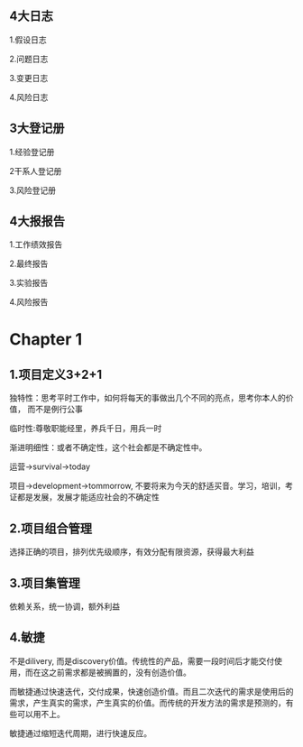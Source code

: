 ## 4大日志

1.假设日志

2.问题日志

3.变更日志

4.风险日志

 

## 3大登记册

1.经验登记册

2干系人登记册

3.风险登记册

 

## 4大报报告

1.工作绩效报告

2.最终报告

3.实验报告

4.风险报告

# Chapter 1 
## 1.项目定义3+2+1

独特性：思考平时工作中，如何将每天的事做出几个不同的亮点，思考你本人的价值， 而不是例行公事

临时性:尊敬职能经里，养兵千日，用兵一时

渐进明细性：或者不确定性，这个社会都是不确定性中。

运营->survival->today

项目->development->tommorrow, 不要将来为今天的舒适买音。学习，培训，考证都是发展，发展才能适应社会的不确定性

 

## 2.项目组合管理

选择正确的项目，排列优先级顺序，有效分配有限资源，获得最大利益

 

## 3.项目集管理

依赖关系，统一协调，额外利益

 

## 4.敏捷

不是dilivery,  而是discovery价值。传统性的产品，需要一段时间后才能交付使用，而在这之前需求都是被搁置的，没有创造价值。

而敏捷通过快速迭代，交付成果，快速创造价值。而且二次迭代的需求是使用后的需求，产生真实的需求，产生真实的价值。而传统的开发方法的需求是预测的，有些可以用不上。

敏捷通过缩短迭代周期，进行快速反应。
